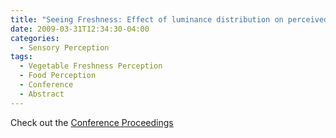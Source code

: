 ```yaml
---
title: "Seeing Freshness: Effect of luminance distribution on perceived freshness"
date: 2009-03-31T12:34:30-04:00
categories:
  - Sensory Perception
tags:
  - Vegetable Freshness Perception
  - Food Perception
  - Conference
  - Abstract
---
```



Check out the [Conference Proceedings][URL] 

[URL]:   https://doi.org/10.14947/psychono.KJ00005578274